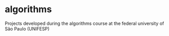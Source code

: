 # algorithms
Projects developed during the algorithms course at the federal university of São Paulo (UNIFESP)
